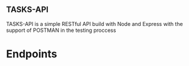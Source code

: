 ## TASKS-API
TASKS-API is a simple RESTful API build with Node and Express with the support of POSTMAN in the testing proccess 

# Endpoints
